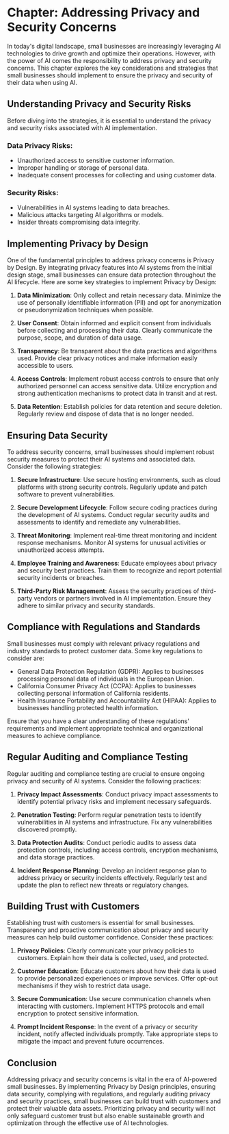 Chapter: Addressing Privacy and Security Concerns
=================================================

In today's digital landscape, small businesses are increasingly leveraging AI technologies to drive growth and optimize their operations. However, with the power of AI comes the responsibility to address privacy and security concerns. This chapter explores the key considerations and strategies that small businesses should implement to ensure the privacy and security of their data when using AI.

**Understanding Privacy and Security Risks**
--------------------------------------------

Before diving into the strategies, it is essential to understand the privacy and security risks associated with AI implementation.

### Data Privacy Risks:

* Unauthorized access to sensitive customer information.
* Improper handling or storage of personal data.
* Inadequate consent processes for collecting and using customer data.

### Security Risks:

* Vulnerabilities in AI systems leading to data breaches.
* Malicious attacks targeting AI algorithms or models.
* Insider threats compromising data integrity.

**Implementing Privacy by Design**
----------------------------------

One of the fundamental principles to address privacy concerns is Privacy by Design. By integrating privacy features into AI systems from the initial design stage, small businesses can ensure data protection throughout the AI lifecycle. Here are some key strategies to implement Privacy by Design:

1. **Data Minimization**: Only collect and retain necessary data. Minimize the use of personally identifiable information (PII) and opt for anonymization or pseudonymization techniques when possible.

2. **User Consent**: Obtain informed and explicit consent from individuals before collecting and processing their data. Clearly communicate the purpose, scope, and duration of data usage.

3. **Transparency**: Be transparent about the data practices and algorithms used. Provide clear privacy notices and make information easily accessible to users.

4. **Access Controls**: Implement robust access controls to ensure that only authorized personnel can access sensitive data. Utilize encryption and strong authentication mechanisms to protect data in transit and at rest.

5. **Data Retention**: Establish policies for data retention and secure deletion. Regularly review and dispose of data that is no longer needed.

**Ensuring Data Security**
--------------------------

To address security concerns, small businesses should implement robust security measures to protect their AI systems and associated data. Consider the following strategies:

1. **Secure Infrastructure**: Use secure hosting environments, such as cloud platforms with strong security controls. Regularly update and patch software to prevent vulnerabilities.

2. **Secure Development Lifecycle**: Follow secure coding practices during the development of AI systems. Conduct regular security audits and assessments to identify and remediate any vulnerabilities.

3. **Threat Monitoring**: Implement real-time threat monitoring and incident response mechanisms. Monitor AI systems for unusual activities or unauthorized access attempts.

4. **Employee Training and Awareness**: Educate employees about privacy and security best practices. Train them to recognize and report potential security incidents or breaches.

5. **Third-Party Risk Management**: Assess the security practices of third-party vendors or partners involved in AI implementation. Ensure they adhere to similar privacy and security standards.

**Compliance with Regulations and Standards**
---------------------------------------------

Small businesses must comply with relevant privacy regulations and industry standards to protect customer data. Some key regulations to consider are:

* General Data Protection Regulation (GDPR): Applies to businesses processing personal data of individuals in the European Union.
* California Consumer Privacy Act (CCPA): Applies to businesses collecting personal information of California residents.
* Health Insurance Portability and Accountability Act (HIPAA): Applies to businesses handling protected health information.

Ensure that you have a clear understanding of these regulations' requirements and implement appropriate technical and organizational measures to achieve compliance.

**Regular Auditing and Compliance Testing**
-------------------------------------------

Regular auditing and compliance testing are crucial to ensure ongoing privacy and security of AI systems. Consider the following practices:

1. **Privacy Impact Assessments**: Conduct privacy impact assessments to identify potential privacy risks and implement necessary safeguards.

2. **Penetration Testing**: Perform regular penetration tests to identify vulnerabilities in AI systems and infrastructure. Fix any vulnerabilities discovered promptly.

3. **Data Protection Audits**: Conduct periodic audits to assess data protection controls, including access controls, encryption mechanisms, and data storage practices.

4. **Incident Response Planning**: Develop an incident response plan to address privacy or security incidents effectively. Regularly test and update the plan to reflect new threats or regulatory changes.

**Building Trust with Customers**
---------------------------------

Establishing trust with customers is essential for small businesses. Transparency and proactive communication about privacy and security measures can help build customer confidence. Consider these practices:

1. **Privacy Policies**: Clearly communicate your privacy policies to customers. Explain how their data is collected, used, and protected.

2. **Customer Education**: Educate customers about how their data is used to provide personalized experiences or improve services. Offer opt-out mechanisms if they wish to restrict data usage.

3. **Secure Communication**: Use secure communication channels when interacting with customers. Implement HTTPS protocols and email encryption to protect sensitive information.

4. **Prompt Incident Response**: In the event of a privacy or security incident, notify affected individuals promptly. Take appropriate steps to mitigate the impact and prevent future occurrences.

**Conclusion**
--------------

Addressing privacy and security concerns is vital in the era of AI-powered small businesses. By implementing Privacy by Design principles, ensuring data security, complying with regulations, and regularly auditing privacy and security practices, small businesses can build trust with customers and protect their valuable data assets. Prioritizing privacy and security will not only safeguard customer trust but also enable sustainable growth and optimization through the effective use of AI technologies.
